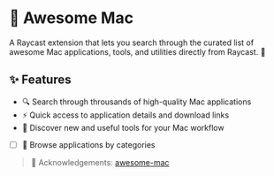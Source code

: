 # 🌟 Awesome Mac

A Raycast extension that lets you search through the curated list of awesome Mac applications, tools, and utilities directly from Raycast. 🚀

## ✨ Features

- 🔍 Search through throusands of high-quality Mac applications
- ⚡️ Quick access to application details and download links
- 🎯 Discover new and useful tools for your Mac workflow

- [ ] 📂 Browse applications by categories

> 🙏 Acknowledgements: [awesome-mac](https://github.com/serhii-londar/open-source-mac-os-apps)

